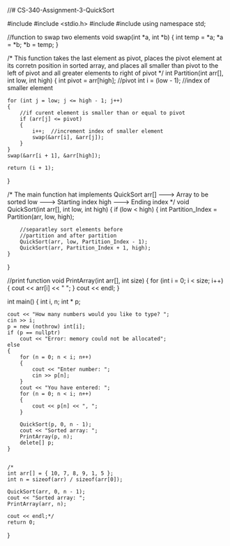 //# CS-340-Assignment-3-QuickSort

#include <iostream>
#include <stdio.h>
#include <cstdlib>
#include <algorithm>
using namespace std;

//function to swap two elements
void swap(int *a, int *b)
{
	int temp = *a;
	*a = *b;
	*b = temp;
}


/* This function takes the last element as pivot, places
   the pivot element at its corretn position in sorted array,
   and places all smaller than pivot to the left of pivot and
   all greater elements to right of pivot
   */
int Partition(int arr[], int low, int high)
{
	int pivot = arr[high];  //pivot
	int i = (low - 1);  //index of smaller element

	for (int j = low; j <= high - 1; j++)
	{
		//if curent element is smaller than or equal to pivot
		if (arr[j] <= pivot)
		{
			i++;  //increment index of smaller element
			swap(&arr[i], &arr[j]);
		}
	}
	swap(&arr[i + 1], &arr[high]);

	return (i + 1);
}


/* The main function hat implements QuickSort
   arr[] ---> Array to be sorted
   low   ---> Starting index
   high  ---> Ending index
   */
void QuickSort(int arr[], int low, int high)
{
	if (low < high)
	{
		int Partition_Index = Partition(arr, low, high);

		//separatley sort elements before
		//partition and after partition
		QuickSort(arr, low, Partition_Index - 1);
		QuickSort(arr, Partition_Index + 1, high);
	}
}


//print function
void PrintArray(int arr[], int size)
{
	for (int i = 0; i < size; i++)
	{
		cout << arr[i] << " ";
	}
	cout << endl;
}


int main()
{
	int i, n;
	int * p;

	cout << "How many numbers would you like to type? ";
	cin >> i;
	p = new (nothrow) int[i];
	if (p == nullptr)
		cout << "Error: memory could not be allocated";
	else
	{
		for (n = 0; n < i; n++)
		{
			cout << "Enter number: ";
			cin >> p[n];
		}
		cout << "You have entered: ";
		for (n = 0; n < i; n++)
		{
			cout << p[n] << ", ";
		}

		QuickSort(p, 0, n - 1);
		cout << "Sorted array: ";
		PrintArray(p, n);
		delete[] p;
	}


	/*
	int arr[] = { 10, 7, 8, 9, 1, 5 };
	int n = sizeof(arr) / sizeof(arr[0]);

	QuickSort(arr, 0, n - 1);
	cout << "Sorted array: ";
	PrintArray(arr, n);

	cout << endl;*/
	return 0;
}
